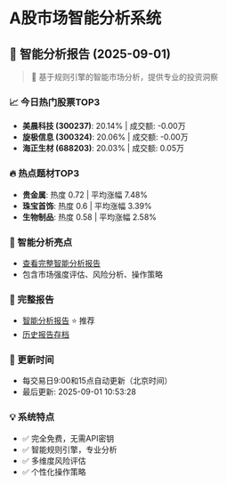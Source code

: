 # A股市场智能分析系统

## 🤖 智能分析报告 (2025-09-01)

> 🚀 基于规则引擎的智能市场分析，提供专业的投资洞察

### 📈 今日热门股票TOP3
- **美晨科技 (300237)**: 20.14% | 成交额: -0.00万
- **旋极信息 (300324)**: 20.06% | 成交额: -0.00万
- **海正生材 (688203)**: 20.03% | 成交额: 0.05万

### 🔥 热点题材TOP3
- **贵金属**: 热度 0.72 | 平均涨幅 7.48%
- **珠宝首饰**: 热度 0.6 | 平均涨幅 3.39%
- **生物制品**: 热度 0.58 | 平均涨幅 2.58%

### 🤖 智能分析亮点
- [查看完整智能分析报告](reports/enhanced_report_2025-09-01.md)
- 包含市场强度评估、风险分析、操作策略

### 📄 完整报告
- [智能分析报告](reports/enhanced_report_2025-09-01.md) ⭐ 推荐
- [历史报告存档](reports/)

### 🔄 更新时间
- 每交易日9:00和15点自动更新（北京时间）
- 最后更新: 2025-09-01 10:53:28

### 💡 系统特点
- ✅ 完全免费，无需API密钥
- ✅ 智能规则引擎，专业分析
- ✅ 多维度风险评估
- ✅ 个性化操作策略
